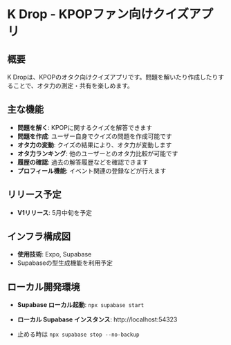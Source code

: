 # K Drop - KPOPファン向けクイズアプリ

## 概要

K Dropは、KPOPのオタク向けクイズアプリです。問題を解いたり作成したりすることで、オタ力の測定・共有を楽しめます。

## 主な機能

- **問題を解く**: KPOPに関するクイズを解答できます
- **問題を作成**: ユーザー自身でクイズの問題を作成可能です
- **オタ力の変動**: クイズの結果により、オタ力が変動します
- **オタ力ランキング**: 他のユーザーとのオタ力比較が可能です
- **履歴の確認**: 過去の解答履歴などを確認できます
- **プロフィール機能**: イベント関連の登録などが行えます

## リリース予定

- **V1リリース**: 5月中旬を予定

## インフラ構成図

- **使用技術**: Expo, Supabase
- Supabaseの型生成機能を利用予定

## ローカル開発環境

- **Supabase ローカル起動**: `npx supabase start`
- **ローカル Supabase インスタンス**: http://localhost:54323

- 止める時は `npx supabase stop --no-backup`
